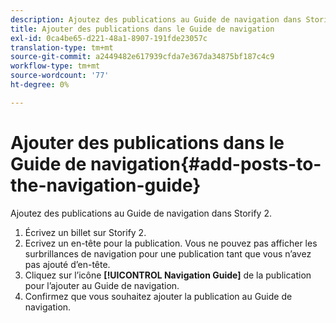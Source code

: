 ```yaml
---
description: Ajoutez des publications au Guide de navigation dans Storify 2.
title: Ajouter des publications dans le Guide de navigation
exl-id: 0ca4be65-d221-48a1-8907-191fde23057c
translation-type: tm+mt
source-git-commit: a2449482e617939cfda7e367da34875bf187c4c9
workflow-type: tm+mt
source-wordcount: '77'
ht-degree: 0%

---
```


# Ajouter des publications dans le Guide de navigation{#add-posts-to-the-navigation-guide}

Ajoutez des publications au Guide de navigation dans Storify 2.

1. Écrivez un billet sur Storify 2.
1. Ecrivez un en-tête pour la publication. Vous ne pouvez pas afficher les surbrillances de navigation pour une publication tant que vous n’avez pas ajouté d’en-tête.
1. Cliquez sur l’icône **[!UICONTROL Navigation Guide]** de la publication pour l’ajouter au Guide de navigation.
1. Confirmez que vous souhaitez ajouter la publication au Guide de navigation.
